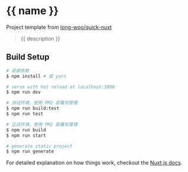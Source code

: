 # {{ name }}

Project template from [long-woo/quick-nuxt](https://github.com/long-woo/quick-nuxt)

> {{ description }}

## Build Setup

```bash
# 安装依赖
$ npm install # 或 yarn

# serve with hot reload at localhost:3000
$ npm run dev

# 测试环境，使用 PM2 部署和管理
$ npm run build:test
$ npm run test

# 正式环境，使用 PM2 部署和管理
$ npm run build
$ npm run start

# generate static project
$ npm run generate
```

For detailed explanation on how things work, checkout the [Nuxt.js docs](https://github.com/nuxt/nuxt.js).
